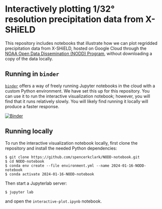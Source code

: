# Interactively plotting 1/32° resolution precipitation data from X-SHiELD

This repository includes notebooks that illustrate how we can plot regridded
precipitation data from X-SHiELD, hosted on Google Cloud through the [NOAA Open
Data Dissemination (NODD)
Program](https://www.noaa.gov/information-technology/open-data-dissemination),
without downloading a copy of the data locally.

## Running in `binder`

[`binder`](https://mybinder.org) offers a way of freely running Jupyter
notebooks in the cloud with a custom Python environment.  We have set this up
for this repository.  You can use it to run the interactive visualization
notebook; however, you will find that it runs relatively slowly.  You will
likely find running it locally will produce a faster response.

[![Binder](https://mybinder.org/badge_logo.svg)](https://mybinder.org/v2/gh/spencerkclark/NODD-notebook.git/HEAD?labpath=interactive-plot.ipynb)

## Running locally

To run the interactive visualization notebook locally, first clone the
repository and install the needed Python dependencies:

```
$ git clone https://github.com/spencerkclark/NODD-notebook.git
$ cd NODD-notebook
$ conda env create --file environment.yml --name 2024-01-16-NODD-notebook
$ conda activate 2024-01-16-NODD-notebook
```

Then start a Jupyterlab server:

```
$ jupyter lab
```

and open the `interactive-plot.ipynb` notebook.
